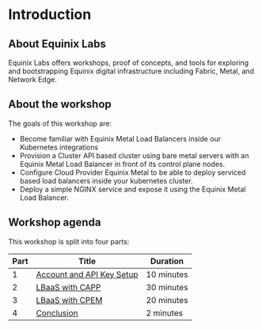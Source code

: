 # Introduction

## About Equinix Labs

Equinix Labs offers workshops, proof of concepts, and tools for exploring and bootstrapping Equinix digital infrastructure including Fabric, Metal, and Network Edge.

## About the workshop

The goals of this workshop are:

- Become familiar with Equinix Metal Load Balancers inside our Kubernetes integrations
- Provision a Cluster API based cluster using bare metal servers with an Equinix Metal Load Balancer in front of its control plane nodes.
- Configure Cloud Provider Equinix Metal to be able to deploy serviced based load balancers inside your kubernetes cluster.
- Deploy a simple NGINX service and expose it using the Equinix Metal Load Balancer.

## Workshop agenda

This workshop is split into four parts:

<!-- TEMPLATE USER: rename part filenames and titles below to match the titles within part files -->

| Part | Title                                                     | Duration   |
| ---- | --------------------------------------------------------- | ---------- |
| 1    | [Account and API Key Setup](./parts/1-account-api-key.md) | 10 minutes |
| 2    | [LBaaS with CAPP](./parts/2-deploy-cluster.md)            | 30 minutes |
| 3    | [LBaaS with CPEM](./parts/3-deploy-app.md)                | 20 minutes |
| 4    | [Conclusion](./parts/conclusion.md)                       | 2 minutes  |
